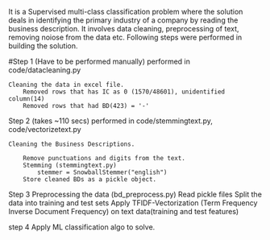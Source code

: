 It is a Supervised multi-class classification problem where the solution deals in identifying the primary industry of a company by reading the business description. It involves data cleaning, preprocessing of text, removing noiose from the data etc. Following steps were performed in building the solution.

#Step 1 (Have to be performed manually)
performed in code/datacleaning.py

	Cleaning the data in excel file.
		Removed rows that has IC as 0 (1570/48601), unidentified column(14)
		Removed rows that had BD(423) = '-'
		

Step 2 (takes ~110 secs)
performed in code/stemmingtext.py, code/vectorizetext.py

	Cleaning the Business Descriptions.

		Remove punctuations and digits from the text.
		Stemming (stemmingtext.py)
			stemmer = SnowballStemmer("english")
	    Store cleaned BDs as a pickle object.

Step 3 
	Preprocessing the data (bd_preprocess.py)
		Read pickle files
		Split the data into training and test sets
		Apply TFIDF-Vectorization (Term Frequency Inverse Document Frequency) on text data(training and test features)

step 4
	Apply ML classification algo to solve.
